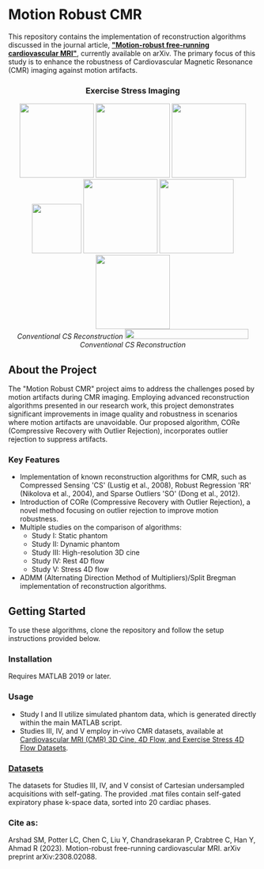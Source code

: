 # Motion Robust CMR

This repository contains the implementation of reconstruction algorithms discussed in the journal article, **["Motion-robust free-running cardiovascular MRI"](https://arxiv.org/abs/2308.02088)**, currently available on arXiv. The primary focus of this study is to enhance the robustness of Cardiovascular Magnetic Resonance (CMR) imaging against motion artifacts.
<p align="center">
  <h3 align="center">Exercise Stress Imaging</h3>
</p>
<p align="center">
  <img src="https://github.com/OSU-MR/motion-robust-CMR/assets/97550963/5ca0ff76-b84a-433f-ab53-3df9becaaf6e" height="150"/>
  <img src="https://github.com/OSU-MR/motion-robust-CMR/assets/97550963/1d14c2dc-047f-4a81-96e1-8940af78a3a0" height="150"/>
  <img src="https://github.com/OSU-MR/motion-robust-CMR/assets/97550963/fe8ad0c8-60b3-4d99-bbe3-794dab6009a7" height="150"/>
   <img src="https://github.com/OSU-MR/motion-robust-CMR/assets/97550963/bffd8697-082f-41a7-810b-2556f7321d41"height="100"/>
  <img src="https://github.com/OSU-MR/motion-robust-CMR/assets/97550963/457984bd-d556-4409-a0dc-e6d967d0fa4f" height="150"/>
  <img src="https://github.com/OSU-MR/motion-robust-CMR/assets/97550963/6873abb3-a6b2-4a3c-b824-a01b100d7404" height="150"/>
  <img src="https://github.com/OSU-MR/motion-robust-CMR/assets/97550963/b0a7ce42-0aac-4bd7-8f53-5bf85c7f6f01" height="150"/>
  <br>
  <em>Conventional CS Reconstruction</em></span>
   <img src="https://github.com/OSU-MR/motion-robust-CMR/assets/97550963/db49819d-3aa0-4614-ad37-46f904f9bf22" width="250" height="20"/>
  <em>Conventional CS Reconstruction</em></span>
</div>

## About the Project

The "Motion Robust CMR" project aims to address the challenges posed by motion artifacts during CMR imaging. Employing advanced reconstruction algorithms presented in our research work, this project demonstrates significant improvements in image quality and robustness in scenarios where motion artifacts are unavoidable. Our proposed algorithm, CORe (Compressive Recovery with Outlier Rejection), incorporates outlier rejection to suppress artifacts.

### Key Features

- Implementation of known reconstruction algorithms for CMR, such as Compressed Sensing 'CS' (Lustig et al., 2008), Robust Regression 'RR' (Nikolova et al., 2004), and Sparse Outliers 'SO' (Dong et al., 2012).
- Introduction of CORe (Compressive Recovery with Outlier Rejection), a novel method focusing on outlier rejection to improve motion robustness.
- Multiple studies on the comparison of algorithms:
   - Study I: Static phantom
   - Study II: Dynamic phantom
   - Study III: High-resolution 3D cine
   - Study IV: Rest 4D flow
   - Study V: Stress 4D flow
- ADMM (Alternating Direction Method of Multipliers)/Split Bregman implementation of reconstruction algorithms.

## Getting Started

To use these algorithms, clone the repository and follow the setup instructions provided below.

### Installation

Requires MATLAB 2019 or later.

### Usage
- Study I and II utilize simulated phantom data, which is generated directly within the main MATLAB script.
- Studies III, IV, and V employ in-vivo CMR datasets, available at [Cardiovascular MRI (CMR) 3D Cine, 4D Flow, and Exercise Stress 4D Flow Datasets](https://zenodo.org/records/8105485).

### [Datasets](https://zenodo.org/records/8105485)
The datasets for Studies III, IV, and V consist of Cartesian undersampled acquisitions with self-gating. The provided .mat files contain self-gated expiratory phase k-space data, sorted into 20 cardiac phases.


### Cite as:

Arshad SM, Potter LC, Chen C, Liu Y, Chandrasekaran P, Crabtree C, Han Y, Ahmad R (2023). Motion-robust free-running cardiovascular MRI. arXiv preprint arXiv:2308.02088.
